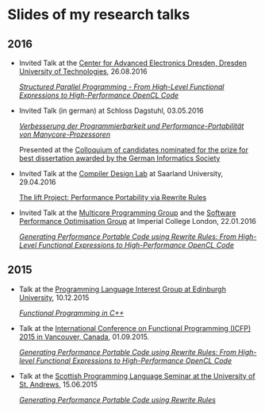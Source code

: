 # Slides of my research talks

## 2016

- Invited Talk at the [Center for Advanced Electronics Dresden, Dresden University of Technologies](https://www.cfaed.tu-dresden.de/), 26.08.2016

  [*Structured Parallel Programming - From High-Level Functional Expressions to High-Performance OpenCL Code*](https://github.com/michel-steuwer/talks/blob/master/2016/TUDresden-2016.pdf)

- Invited Talk (in german) at Schloss Dagstuhl, 03.05.2016

  [*Verbesserung der Programmierbarkeit und Performance-Portabilität von Manycore-Prozessoren*](https://github.com/michel-steuwer/talks/blob/master/2016/Dagstuhl-2016.pdf)

  Presented at the [Colloquium of candidates nominated for the prize for best dissertation awarded by the German Informatics Society](https://www.dagstuhl.de/en/program/calendar/evhp/?semnr=16183)

- Invited Talk at the [Compiler Design Lab](http://compilers.cs.uni-saarland.de/) at Saarland University, 29.04.2016

  [The lift Project: Performance Portability via Rewrite Rules](https://github.com/michel-steuwer/talks/blob/master/2016/SaarlandUniversity-2016.pdf)

- Invited Talk at the [Multicore Programming Group](http://multicore.doc.ic.ac.uk/) and the [Software Performance Optimisation Group](https://spo.doc.ic.ac.uk) at Imperial College London, 22.01.2016

  [*Generating Performance Portable Code using Rewrite Rules: From High-Level Functional Expressions to High-Performance OpenCL Code*](https://github.com/michel-steuwer/talks/blob/master/2016/ImperialCollegeLondon-2016.pdf)

## 2015

- Talk at the [Programming Language Interest Group at Edinburgh University](https://www.wiki.ed.ac.uk/display/prolan/Programming+Languages+Interest+Group), 10.12.2015

  [*Functional Programming in C++*](https://github.com/michel-steuwer/talks/blob/master/2015/PLInG-2015.pdf)

- Talk at the [International Conference on Functional Programming (ICFP) 2015 in Vancouver, Canada](http://icfpconference.org/icfp2015/), 01.09.2015.

  [*Generating Performance Portable Code using Rewrite Rules: From High-level Functional Expressions to High-Performance OpenCL Code*](https://github.com/michel-steuwer/talks/blob/master/2015/ICFP-2015.pdf)

- Talk at the [Scottish Programming Language Seminar at the University of St. Andrews](https://ff32.host.cs.st-andrews.ac.uk/spls/), 15.06.2015

  [*Generating Performance Portable Code using Rewrite Rules*](https://github.com/michel-steuwer/talks/blob/master/2015/SPLS-2015.pdf)

